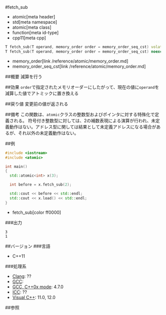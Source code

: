 #fetch_sub
* atomic[meta header]
* std[meta namespace]
* atomic[meta class]
* function[meta id-type]
* cpp11[meta cpp]

```cpp
T fetch_sub(T operand, memory_order order = memory_order_seq_cst) volatile noexcept;
T fetch_sub(T operand, memory_order order = memory_order_seq_cst) noexcept;
```
* memory_order[link /reference/atomic/memory_order.md]
* memory_order_seq_cst[link /reference/atomic/memory_order.md]

##概要
減算を行う


##効果
`order`で指定されたメモリオーダーにしたがって、現在の値に`operand`を減算した値でアトミックに置き換える


##戻り値
変更前の値が返される


##備考
この関数は、`atomic`クラスの整数型およびポインタに対する特殊化で定義される。
符号付き整数型に対しては、2の補数表現による演算が行われ、未定義動作はない。アドレス型に関しては結果として未定義アドレスになる場合があるが、それ以外の未定義動作はない。


##例
```cpp
#include <iostream>
#include <atomic>

int main()
{
  std::atomic<int> x(3);

  int before = x.fetch_sub(2);

  std::cout << before << std::endl;
  std::cout << x.load() << std::endl;
}
```
* fetch_sub[color ff0000]

###出力
```
3
1
```

##バージョン
###言語
- C++11


###処理系
- [Clang](/implementation.md#clang): ??
- [GCC](/implementation.md#gcc): 
- [GCC, C++0x mode](/implementation.md#gcc): 4.7.0
- [ICC](/implementation.md#icc): ??
- [Visual C++](/implementation.md#visual_cpp): 11.0, 12.0


##参照


